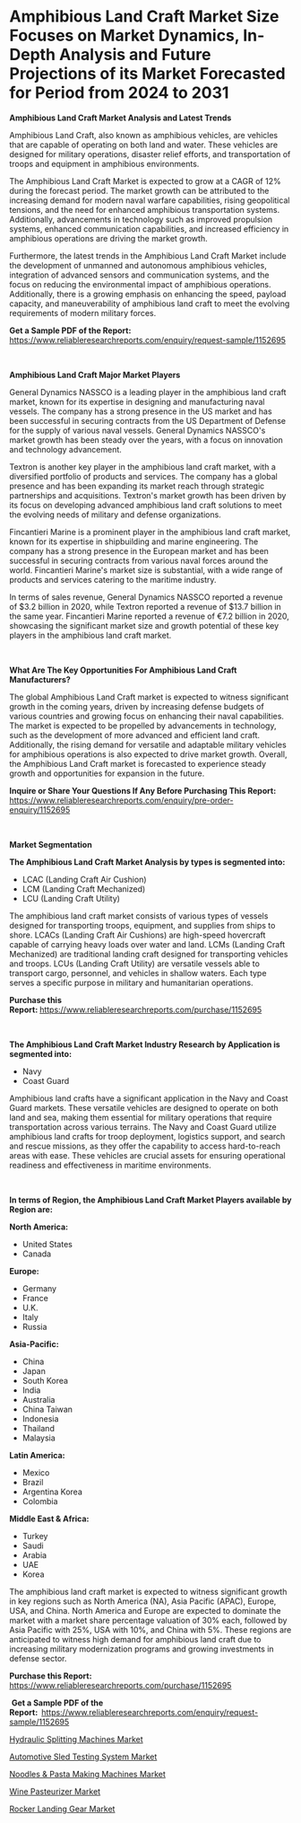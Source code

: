 <p><h1>Amphibious Land Craft Market Size Focuses on Market Dynamics, In-Depth Analysis and Future Projections of its Market Forecasted for Period from 2024 to 2031</h1></p><p><strong>Amphibious Land Craft Market Analysis and Latest Trends</strong></p>
<p><p>Amphibious Land Craft, also known as amphibious vehicles, are vehicles that are capable of operating on both land and water. These vehicles are designed for military operations, disaster relief efforts, and transportation of troops and equipment in amphibious environments.</p><p>The Amphibious Land Craft Market is expected to grow at a CAGR of 12% during the forecast period. The market growth can be attributed to the increasing demand for modern naval warfare capabilities, rising geopolitical tensions, and the need for enhanced amphibious transportation systems. Additionally, advancements in technology such as improved propulsion systems, enhanced communication capabilities, and increased efficiency in amphibious operations are driving the market growth.</p><p>Furthermore, the latest trends in the Amphibious Land Craft Market include the development of unmanned and autonomous amphibious vehicles, integration of advanced sensors and communication systems, and the focus on reducing the environmental impact of amphibious operations. Additionally, there is a growing emphasis on enhancing the speed, payload capacity, and maneuverability of amphibious land craft to meet the evolving requirements of modern military forces.</p></p>
<p><strong>Get a Sample PDF of the Report:&nbsp;</strong> <a href="https://www.reliableresearchreports.com/enquiry/request-sample/1152695">https://www.reliableresearchreports.com/enquiry/request-sample/1152695</a></p>
<p>&nbsp;</p>
<p><strong>Amphibious Land Craft Major Market Players</strong></p>
<p><p>General Dynamics NASSCO is a leading player in the amphibious land craft market, known for its expertise in designing and manufacturing naval vessels. The company has a strong presence in the US market and has been successful in securing contracts from the US Department of Defense for the supply of various naval vessels. General Dynamics NASSCO's market growth has been steady over the years, with a focus on innovation and technology advancement.</p><p>Textron is another key player in the amphibious land craft market, with a diversified portfolio of products and services. The company has a global presence and has been expanding its market reach through strategic partnerships and acquisitions. Textron's market growth has been driven by its focus on developing advanced amphibious land craft solutions to meet the evolving needs of military and defense organizations.</p><p>Fincantieri Marine is a prominent player in the amphibious land craft market, known for its expertise in shipbuilding and marine engineering. The company has a strong presence in the European market and has been successful in securing contracts from various naval forces around the world. Fincantieri Marine's market size is substantial, with a wide range of products and services catering to the maritime industry.</p><p>In terms of sales revenue, General Dynamics NASSCO reported a revenue of $3.2 billion in 2020, while Textron reported a revenue of $13.7 billion in the same year. Fincantieri Marine reported a revenue of €7.2 billion in 2020, showcasing the significant market size and growth potential of these key players in the amphibious land craft market.</p></p>
<p>&nbsp;</p>
<p><strong>What Are The Key Opportunities For Amphibious Land Craft Manufacturers?</strong></p>
<p><p>The global Amphibious Land Craft market is expected to witness significant growth in the coming years, driven by increasing defense budgets of various countries and growing focus on enhancing their naval capabilities. The market is expected to be propelled by advancements in technology, such as the development of more advanced and efficient land craft. Additionally, the rising demand for versatile and adaptable military vehicles for amphibious operations is also expected to drive market growth. Overall, the Amphibious Land Craft market is forecasted to experience steady growth and opportunities for expansion in the future.</p></p>
<p><strong>Inquire or Share Your Questions If Any Before Purchasing This Report:</strong> <a href="https://www.reliableresearchreports.com/enquiry/pre-order-enquiry/1152695">https://www.reliableresearchreports.com/enquiry/pre-order-enquiry/1152695</a></p>
<p>&nbsp;</p>
<p><strong>Market Segmentation</strong></p>
<p><strong>The Amphibious Land Craft Market Analysis by types is segmented into:</strong></p>
<p><ul><li>LCAC (Landing Craft Air Cushion)</li><li>LCM (Landing Craft Mechanized)</li><li>LCU (Landing Craft Utility)</li></ul></p>
<p><p>The amphibious land craft market consists of various types of vessels designed for transporting troops, equipment, and supplies from ships to shore. LCACs (Landing Craft Air Cushions) are high-speed hovercraft capable of carrying heavy loads over water and land. LCMs (Landing Craft Mechanized) are traditional landing craft designed for transporting vehicles and troops. LCUs (Landing Craft Utility) are versatile vessels able to transport cargo, personnel, and vehicles in shallow waters. Each type serves a specific purpose in military and humanitarian operations.</p></p>
<p><strong>Purchase this Report:&nbsp;</strong><a href="https://www.reliableresearchreports.com/purchase/1152695">https://www.reliableresearchreports.com/purchase/1152695</a></p>
<p>&nbsp;</p>
<p><strong>The Amphibious Land Craft Market Industry Research by Application is segmented into:</strong></p>
<p><ul><li>Navy</li><li>Coast Guard</li></ul></p>
<p><p>Amphibious land crafts have a significant application in the Navy and Coast Guard markets. These versatile vehicles are designed to operate on both land and sea, making them essential for military operations that require transportation across various terrains. The Navy and Coast Guard utilize amphibious land crafts for troop deployment, logistics support, and search and rescue missions, as they offer the capability to access hard-to-reach areas with ease. These vehicles are crucial assets for ensuring operational readiness and effectiveness in maritime environments.</p></p>
<p>&nbsp;</p>
<p><strong>In terms of Region, the Amphibious Land Craft Market Players available by Region are:</strong></p>
<p>
    <p> <strong> North America: </strong>
        <ul>
            <li>United States</li>
            <li>Canada</li>
        </ul>
        </p> 
    <p> <strong> Europe: </strong>
        <ul>
            <li>Germany</li>
            <li>France</li>
            <li>U.K.</li>
            <li>Italy</li>
            <li>Russia</li>
        </ul>
        </p> 
    <p> <strong> Asia-Pacific: </strong>
        <ul>
            <li>China</li>
            <li>Japan</li>
            <li>South Korea</li>
            <li>India</li>
            <li>Australia</li>
            <li>China Taiwan</li>
            <li>Indonesia</li>
            <li>Thailand</li>
            <li>Malaysia</li>
        </ul>
        </p> 
    <p> <strong> Latin America: </strong>
        <ul>
            <li>Mexico</li>
            <li>Brazil</li>
            <li>Argentina Korea</li>
            <li>Colombia</li>
        </ul>
        </p> 
    <p> <strong> Middle East & Africa: </strong>
        <ul>
            <li>Turkey</li>
            <li>Saudi</li>
            <li>Arabia</li>
            <li>UAE</li>
            <li>Korea</li>
        </ul>
    </p>
    </p>
<p><p>The amphibious land craft market is expected to witness significant growth in key regions such as North America (NA), Asia Pacific (APAC), Europe, USA, and China. North America and Europe are expected to dominate the market with a market share percentage valuation of 30% each, followed by Asia Pacific with 25%, USA with 10%, and China with 5%. These regions are anticipated to witness high demand for amphibious land craft due to increasing military modernization programs and growing investments in defense sector.</p></p>
<p><strong>Purchase this Report: </strong><a href="https://www.reliableresearchreports.com/purchase/1152695">https://www.reliableresearchreports.com/purchase/1152695</a></p>
<p>&nbsp;<strong>Get a Sample PDF of the Report:&nbsp;&nbsp;</strong><a href="https://www.reliableresearchreports.com/enquiry/request-sample/1152695">https://www.reliableresearchreports.com/enquiry/request-sample/1152695</a></p>
<p><strong></strong></p>
<p><p><a href="https://medium.com/@charityrice25/hydraulic-splitting-machines-market-analysis-and-sze-forecasted-for-period-from-2024-to-2031-8a45c2dc3932">Hydraulic Splitting Machines Market</a></p><p><a href="https://medium.com/@charityrice25/automotive-sled-testing-system-market-size-and-market-trends-complete-industry-overview-2024-to-a1c234bf2630">Automotive Sled Testing System Market</a></p><p><a href="https://medium.com/@charityrice25/analyzing-noodles-amp-pasta-making-machines-market-global-industry-perspective-and-forecast-a9ab3bd121c9">Noodles & Pasta Making Machines Market</a></p><p><a href="https://medium.com/@charityrice25/wine-pasteurizer-market-report-reveals-the-latest-trends-and-growth-opportunities-of-this-market-c0e26d002498">Wine Pasteurizer Market</a></p><p><a href="https://medium.com/@charityrice25/rocker-landing-gear-market-comprehensive-assessment-by-type-application-and-geography-44bd84062c7b">Rocker Landing Gear Market</a></p></p>